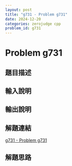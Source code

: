 ```yaml
---
layout: post
title: "g731 - Problem g731"
date: 2024-12-20
categories: zerojudge cpp
problem_id: g731
---
```


# Problem g731

## 題目描述



## 輸入說明



## 輸出說明



## 解題連結

[g731 - Problem g731](https://zerojudge.tw/ShowProblem?problemid=g731)

## 解題思路

